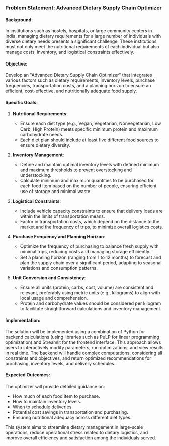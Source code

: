 ### Problem Statement: Advanced Dietary Supply Chain Optimizer

#### Background:
In institutions such as hostels, hospitals, or large community centers in India, managing dietary requirements for a large number of individuals with diverse dietary needs presents a significant challenge. These institutions must not only meet the nutritional requirements of each individual but also manage costs, inventory, and logistical constraints effectively.

#### Objective:
Develop an "Advanced Dietary Supply Chain Optimizer" that integrates various factors such as dietary requirements, inventory levels, purchase frequencies, transportation costs, and a planning horizon to ensure an efficient, cost-effective, and nutritionally adequate food supply.

#### Specific Goals:

1. **Nutritional Requirements**:
   - Ensure each diet type (e.g., Vegan, Vegetarian, NonVegetarian, Low Carb, High Protein) meets specific minimum protein and maximum carbohydrate needs.
   - Each diet plan should include at least five different food sources to ensure dietary diversity.

2. **Inventory Management**:
   - Define and maintain optimal inventory levels with defined minimum and maximum thresholds to prevent overstocking and understocking.
   - Calculate minimum and maximum quantities to be purchased for each food item based on the number of people, ensuring efficient use of storage and minimal waste.

3. **Logistical Constraints**:
   - Include vehicle capacity constraints to ensure that delivery loads are within the limits of transportation means.
   - Factor in transportation costs, which depend on the distance to the market and the frequency of trips, to minimize overall logistics costs.

4. **Purchase Frequency and Planning Horizon**:
   - Optimize the frequency of purchasing to balance fresh supply with minimal trips, reducing costs and managing storage efficiently.
   - Set a planning horizon (ranging from 1 to 12 months) to forecast and plan the supply chain over a significant period, adapting to seasonal variations and consumption patterns.

5. **Unit Conversion and Consistency**:
   - Ensure all units (protein, carbs, cost, volume) are consistent and relevant, preferably using metric units (e.g., kilograms) to align with local usage and comprehension.
   - Protein and carbohydrate values should be considered per kilogram to facilitate straightforward calculations and inventory management.

#### Implementation:
The solution will be implemented using a combination of Python for backend calculations (using libraries such as PuLP for linear programming optimization) and Streamlit for the frontend interface. This approach allows users to interactively modify parameters, run optimizations, and view results in real time. The backend will handle complex computations, considering all constraints and objectives, and return optimized recommendations for purchasing, inventory levels, and delivery schedules.

#### Expected Outcomes:
The optimizer will provide detailed guidance on:
- How much of each food item to purchase.
- How to maintain inventory levels.
- When to schedule deliveries.
- Potential cost savings in transportation and purchasing.
- Ensuring nutritional adequacy across different diet types.

This system aims to streamline dietary management in large-scale operations, reduce operational stress related to dietary logistics, and improve overall efficiency and satisfaction among the individuals served.